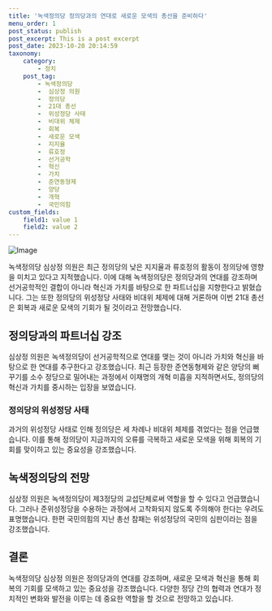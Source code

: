 ```yaml
---
title: '녹색정의당 정의당과의 연대로 새로운 모색의 총선을 준비하다'
menu_order: 1
post_status: publish
post_excerpt: This is a post excerpt
post_date: 2023-10-20 20:14:59
taxonomy:
    category:
        - 정치
    post_tag:
        - 녹색정의당
        -  심상정 의원
        -  정의당
        -  21대 총선
        -  위성정당 사태
        -  비대위 체제
        -  회복
        -  새로운 모색
        -  지지율
        -  류호정
        -  선거공학
        -  혁신
        -  가치
        -  준연동형제
        -  양당
        -  개혁
        -  국민의힘
custom_fields:
    field1: value 1
    field2: value 2
---
```


![Image](https://imgnews.pstatic.net/image/437/2024/02/06/0000378546_001_20240206165801551.jpg?type=w647)


녹색정의당 심상정 의원은 최근 정의당의 낮은 지지율과 류호정의 활동이 정의당에 영향을 미치고 있다고 지적했습니다. 이에 대해 녹색정의당은 정의당과의 연대를 강조하며 선거공학적인 결합이 아니라 혁신과 가치를 바탕으로 한 파트너십을 지향한다고 밝혔습니다. 그는 또한 정의당의 위성정당 사태와 비대위 체제에 대해 거론하며 이번 21대 총선은 회복과 새로운 모색의 기회가 될 것이라고 전망했습니다.

## 정의당과의 파트너십 강조
심상정 의원은 녹색정의당이 선거공학적으로 연대를 맺는 것이 아니라 가치와 혁신을 바탕으로 한 연대를 추구한다고 강조했습니다. 최근 등장한 준연동형제와 같은 양당의 뻐꾸기를 소수 정당으로 밀어내는 과정에서 이재명의 개혁 미흡을 지적하면서도, 정의당의 혁신과 가치를 중시하는 입장을 보였습니다.

### 정의당의 위성정당 사태
과거의 위성정당 사태로 인해 정의당은 세 차례나 비대위 체제를 겪었다는 점을 언급했습니다. 이를 통해 정의당이 지금까지의 오류를 극복하고 새로운 모색을 위해 회복의 기회를 맞이하고 있는 중요성을 강조했습니다.

## 녹색정의당의 전망
심상정 의원은 녹색정의당이 제3정당의 교섭단체로써 역할을 할 수 있다고 언급했습니다. 그러나 준위성정당을 수용하는 과정에서 고착화되지 않도록 주의해야 한다는 우려도 표명했습니다. 한편 국민의힘의 지난 총선 참패는 위성정당의 국민의 심판이라는 점을 강조했습니다.

## 결론
녹색정의당 심상정 의원은 정의당과의 연대를 강조하며, 새로운 모색과 혁신을 통해 회복의 기회를 모색하고 있는 중요성을 강조했습니다. 다양한 정당 간의 협력과 연대가 정치적인 변화와 발전을 이루는 데 중요한 역할을 할 것으로 전망하고 있습니다.
